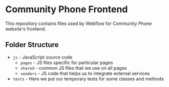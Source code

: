 # Community Phone Frontend

This repository contains files used by Webflow for Community Phone website's frontend.

## Folder Structure

* `js` - JavaScript source code
  * `pages` - JS files specific for particular pages
  * `shared` - common JS files that we use on all pages
  * `vendors` - JS code that helps us to integrate external services
* `tests` - Here we put our temporary tests for some classes and methods
